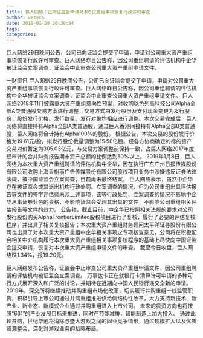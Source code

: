 ```yaml
---
title: 巨人网络：已向证监会申请对305亿重组事项恢复行政许可审查
author: wetech
date: 2019-01-29 20:39:54
tags: 
categories: 
---
```

巨人网络29日晚间公告，公司已向证监会提交了申请，申请对公司重大资产重组事项恢复行政许可审查。巨人网络昨日公告称，因公司重组聘请的评估机构中企华被证监会立案调查，证监会中止审查公司重大资产重组申请文件。
<!-- more -->
一财资讯
巨人网络29日晚间公告，公司已向证监会提交了申请，申请对公司重大资产重组事项恢复行政许可审查。巨人网络昨日公告称，因公司重组聘请的评估机构中企华被证监会立案调查，证监会中止审查公司重大资产重组申请文件。
巨人网络2018年11月披露重大资产重组意向性预案，对收购以色列高科技公司Alpha全部A类普通股交易方案进行调整，交易方式由发行股份及支付现金变更为发行股份，股份发行价格、发行数量、发行对象均相应进行调整。本次交易完成后，巨人网络将直接持有Alpha全部A类普通股，通过巨人香港间接持有Alpha全部B类普通股，巨人网络将合计持有Alpha100%的股份。
根据公告，本次交易的股份发行价格为19.61元/股，拟发行股份数量调整为15.56亿股。经各方协商确定的标的资产交易对价暂定为305.03亿元，与交易方案调整前保持一致，占巨人网络2017年度经审计的合并财务报告期末资产总额的比例达到50%以上。
2019年1月8日，巨人网络为本次重大资产重组聘请的评估机构中企华，因在执行广东广州日报传媒股份有限公司收购上海香榭丽广告传媒股份有限公司股权项目业务中涉嫌违反证券法律法规，被中国证监会立案调查，目前尚未最终结案。
巨人网络表示，虽然中企华存在被证监会或其派出机构行政处罚、立案调查的情况，但为公司重组出具评估报告等文件的签字评估师未涉上述事项，该等行政处罚、立案调查的情况不影响中企华从事证券业务的资格，不影响证监会受理其出具的文件，不影响公司重组相关评估报告等文件的效力。
公告称，截止目前，中企华已按照相关法规的要求对公司发行股份购买AlphaFrontierLimited股权项目进行了复核，履行了必要的评估复核程序，并出具了相关复核报告；本次重大资产重组财务顾问太平洋证券股份有限公司也出具了对本次重大资产重组中企华相关事项之专项核查意见，公司将在积极配合相关中介机构履行本次重大资产重组相关事项复核程序的基础上尽快向中国证监会提交申请，恢复对本次重大资产重组申请文件的审查。
截至今日收盘，巨人网络跌1.34%，报19.20元。
 
 
巨人网络发布公告称，证监会中止审查公司重大资产重组申请文件，因公司重组聘请的评估机构被证监会立案调查。
万事达卡正在就银行卡清算许可申请的多种可行方式展开深入和广泛的讨论，并期待在近期向中国人民银行递交全新的申请。
2019年，深交所将继续推动并购重组市场化改革，切实履行并购重组一线监管职责，积极引导上市公司通过并购重组推进供给侧结构性改革，大力支持新技术、新产业、新业态、新模式企业通过并购重组进入上市公司。
未来的投资方向也将按照“631”的产业发展目标来推进，同时在节能减排，智能制造上加大投入。
通过此轮并购，世纪华通将消除与盛大游戏之间的同业竞争情形，通过规模扩大以及优质资源整合，深化对游戏业务的战略布局。
